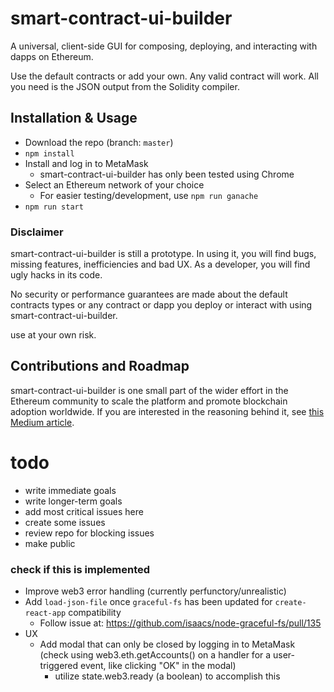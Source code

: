 # smart-contract-ui-builder
A universal, client-side GUI for composing, deploying, and interacting with dapps on Ethereum.

Use the default contracts or add your own. Any valid contract will work. All you need is the JSON output from the Solidity compiler.

## Installation & Usage
- Download the repo (branch: `master`)
- `npm install`
- Install and log in to MetaMask
  - smart-contract-ui-builder has only been tested using Chrome
- Select an Ethereum network of your choice
  - For easier testing/development, use `npm run ganache`
- `npm run start`

### Disclaimer
smart-contract-ui-builder is still a prototype. In using it, you will find bugs, missing features, inefficiencies and bad UX. As a developer, you will find ugly hacks in its code.

No security or performance guarantees are made about the default contracts types or any contract or dapp you deploy
or interact with using smart-contract-ui-builder.

use at your own risk.

## Contributions and Roadmap

smart-contract-ui-builder is one small part of the wider effort in the Ethereum community to scale the platform and promote blockchain adoption worldwide. If you are interested in the reasoning behind it, see [this Medium article](https://medium.com/pennblockchain/the-case-for-graphical-smart-contract-editors-8e721cdcde93).

# todo
- write immediate goals
- write longer-term goals
- add most critical issues here
- create some issues
- review repo for blocking issues
- make public

### check if this is implemented
- Improve web3 error handling (currently perfunctory/unrealistic)
- Add `load-json-file` once `graceful-fs` has been updated for `create-react-app` compatibility
    - Follow issue at: https://github.com/isaacs/node-graceful-fs/pull/135
- UX
    - Add modal that can only be closed by logging in to MetaMask (check using web3.eth.getAccounts() on a handler for a user-triggered event, like clicking "OK" in the modal)
        - utilize state.web3.ready (a boolean) to accomplish this